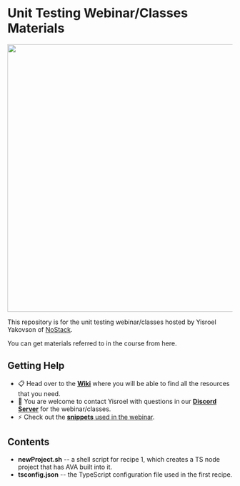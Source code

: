 ﻿# Unit Testing Webinar/Classes Materials
 
[<img src="https://lh6.googleusercontent.com/Eh1JqmjsaQrADYH9JLH21KAvm-0sQpqzwdevwkRillv0VpjZl3eBFXWdklO7AFPSafLkhkKEvmFMFNwBbIaangvig1_FfdxxAH5giVacM7dW8UVvvP-LVUVPaoR19pHEM_Uxs3dZ=s0" width="600"/>](repo-banner)
 
This repository is for the unit testing webinar/classes hosted by Yisroel Yakovson of [NoStack](https://www.nostack.net/).

You can get materials referred to in the course from here.



## Getting Help

* :clipboard: Head over to the [**Wiki**](https://github.com/YizYah/testingWebinar/wiki) where you will be able to find all the resources that you need.
* :speech_balloon: You are welcome to contact Yisroel with questions in our [**Discord Server**](https://discord.gg/rNz9HfQWYD) for the webinar/classes.
* :zap: Check out the [**snippets** used in the webinar](https://marketplace.visualstudio.com/items?itemName=YisroelYakovson.ava-recipes).

## Contents
* **newProject.sh** -- a shell script for recipe 1, which creates a TS node project that has AVA built into it.
* **tsconfig.json** -- the TypeScript configuration file used in the first recipe.
